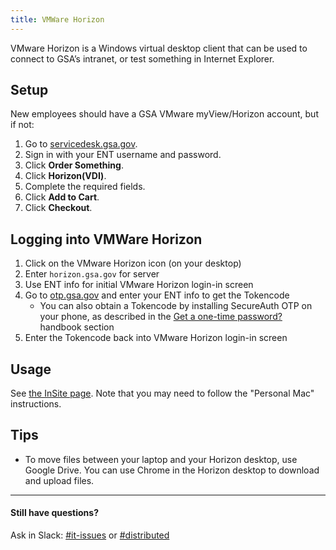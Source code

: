 ```yaml
---
title: VMWare Horizon
---
```


VMware Horizon is a Windows virtual desktop client that can be used to connect to GSA’s intranet, or test something in Internet Explorer.

## Setup

New employees should have a GSA VMware myView/Horizon account, but if not:

1. Go to [servicedesk.gsa.gov](http://servicedesk.gsa.gov/).
1. Sign in with your ENT username and password.
1. Click **Order Something**.
1. Click **Horizon(VDI)**.
1. Complete the required fields.
1. Click **Add to Cart**.
1. Click **Checkout**.

## Logging into VMWare Horizon

1. Click on the VMware Horizon icon (on your desktop)
2. Enter `horizon.gsa.gov` for server
3. Use ENT info for initial VMware Horizon login-in screen
4. Go to [otp.gsa.gov](http://otp.gsa.gov) and enter your ENT info to get the Tokencode
   - You can also obtain a Tokencode by installing SecureAuth OTP on your
     phone, as described in the [Get a one-time password?]({{site.baseurl}}/distributed/#get-a-one-time-password)
     handbook section
5. Enter the Tokencode back into VMware Horizon login-in screen

## Usage

See [the InSite page](https://insite.gsa.gov/portal/category/536270). Note that you may need to follow the "Personal Mac" instructions.

## Tips

- To move files between your laptop and your Horizon desktop, use Google Drive. You can use Chrome in the Horizon desktop to download and upload files.

---

#### Still have questions?

Ask in Slack: [#it-issues](https://gsa-tts.slack.com/messages/it-issues/) or [#distributed](https://gsa-tts.slack.com/messages/distributed/)
